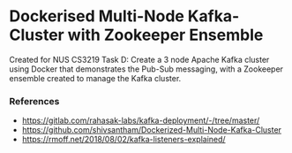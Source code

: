 # Dockerised Multi-Node Kafka-Cluster with Zookeeper Ensemble
Created for NUS CS3219 Task D: Create a 3 node Apache Kafka cluster using Docker that demonstrates the Pub-Sub messaging, with a Zookeeper ensemble created to manage the Kafka cluster.
### References
- https://gitlab.com/rahasak-labs/kafka-deployment/-/tree/master/
- https://github.com/shivsantham/Dockerized-Multi-Node-Kafka-Cluster
- https://rmoff.net/2018/08/02/kafka-listeners-explained/
